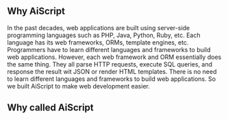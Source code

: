 
## Why AiScript

In the past decades, web applications are built using server-side programming languages such as PHP, Java, Python, Ruby, etc. Each language has its web frameworks, ORMs, template engines, etc.
Programmers have to learn different languages and frameworks to build web applications. However, each web framework and ORM essentially does the same thing. They all parse HTTP requests, execute SQL queries, and response the result wit JSON or render HTML templates. There is no need to learn different languages and frameworks to build web applications. So we built AiScript to make web development easier.

## Why called AiScript
